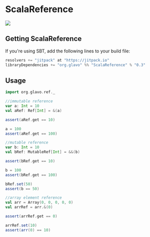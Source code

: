 # ScalaReference

[![](https://jitpack.io/v/Glavo/ScalaReference.svg)](https://jitpack.io/#Glavo/ScalaReference)

## Getting ScalaReference

If you're using SBT, add the following lines to your build file:
```sbt
resolvers += "jitpack" at "https://jitpack.io"
libraryDependencies += "org.glavo" %% "ScalaReference" % "0.3"
```

## Usage

```scala
import org.glavo.ref._

//immutable reference
var a: Int = 10
val aRef: Ref[Int] = &(a)

assert(aRef.get == 10)

a = 100
assert(aRef.get == 100)

//mutable reference
var b: Int = 10
val bRef: MutableRef[Int] = &&(b)

assert(bRef.get == 10)

b = 100
assert(bRef.get == 100)

bRef.set(50)
assert(b == 50)

//array element reference
val arr = Array(0, 0, 0, 0, 0)
val arrRef = arr.&(0)

assert(arrRef.get == 0)

arrRef.set(10)
assert(arr(0) == 10)
```